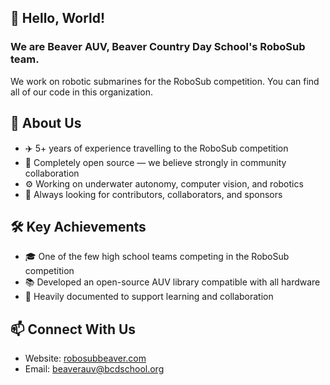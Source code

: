 ## 👋 Hello, World!
### We are Beaver AUV, Beaver Country Day School's RoboSub team.

We work on robotic submarines for the RoboSub competition. You can find all of our code in this organization.

## 🌊 About Us
* ✈️ 5+ years of experience travelling to the RoboSub competition
* 📓 Completely open source — we believe strongly in community collaboration
* ⚙️ Working on underwater autonomy, computer vision, and robotics
* 🤝 Always looking for contributors, collaborators, and sponsors

## 🛠️ Key Achievements
* 🎓 One of the few high school teams competing in the RoboSub competition
* 📚 Developed an open-source AUV library compatible with all hardware
* 📝 Heavily documented to support learning and collaboration

## 📫 Connect With Us
* Website: [robosubbeaver.com](https://www.robosubbeaver.com/)
* Email: beaverauv@bcdschool.org
